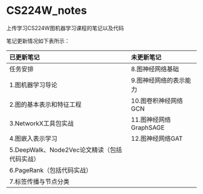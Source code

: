 # CS224W_notes

上传学习CS224W图机器学习课程的笔记以及代码

笔记更新情况如下表所示：

| 已更新笔记                                   | 未更新笔记             |
| :------------------------------------------- | :--------------------- |
| 任务安排                                     | 8.图神经网络基础       |
| 1.图机器学习导论                             | 9.图神经网络的表示能力 |
| 2.图的基本表示和特征工程                     | 10.图卷积神经网络GCN   |
| 3.NetworkX工具包实战                         | 11.图神经网络GraphSAGE |
| 4.图嵌入表示学习                             | 12.图神经网络GAT       |
| 5.DeepWalk、Node2Vec论文精读（包括代码实战） |                        |
| 6.PageRank（包括代码实战）                   |                        |
| 7.标签传播与节点分类                         |                        |

